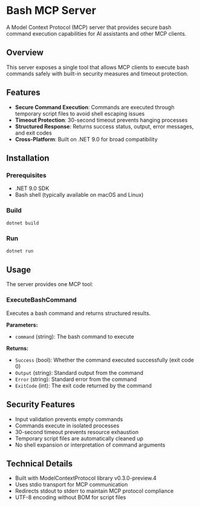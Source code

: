# Bash MCP Server

A Model Context Protocol (MCP) server that provides secure bash command execution capabilities for AI assistants and other MCP clients.

## Overview

This server exposes a single tool that allows MCP clients to execute bash commands safely with built-in security measures and timeout protection.

## Features

- **Secure Command Execution**: Commands are executed through temporary script files to avoid shell escaping issues
- **Timeout Protection**: 30-second timeout prevents hanging processes
- **Structured Response**: Returns success status, output, error messages, and exit codes
- **Cross-Platform**: Built on .NET 9.0 for broad compatibility

## Installation

### Prerequisites
- .NET 9.0 SDK
- Bash shell (typically available on macOS and Linux)

### Build
```bash
dotnet build
```

### Run
```bash
dotnet run
```

## Usage

The server provides one MCP tool:

### ExecuteBashCommand

Executes a bash command and returns structured results.

**Parameters:**
- `command` (string): The bash command to execute

**Returns:**
- `Success` (bool): Whether the command executed successfully (exit code 0)
- `Output` (string): Standard output from the command
- `Error` (string): Standard error from the command  
- `ExitCode` (int): The exit code returned by the command

## Security Features

- Input validation prevents empty commands
- Commands execute in isolated processes
- 30-second timeout prevents resource exhaustion
- Temporary script files are automatically cleaned up
- No shell expansion or interpretation of command arguments

## Technical Details

- Built with ModelContextProtocol library v0.3.0-preview.4
- Uses stdio transport for MCP communication
- Redirects stdout to stderr to maintain MCP protocol compliance
- UTF-8 encoding without BOM for script files